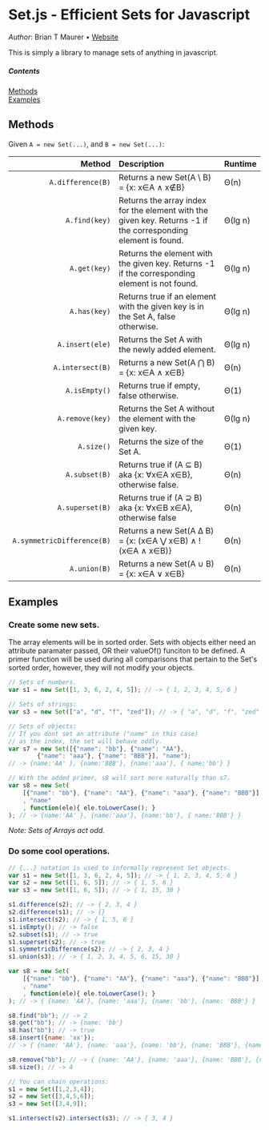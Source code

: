 # Set.js - Efficient Sets for Javascript

*Author*: Brian T Maurer • [Website](https://briantmaurer.com)

This is simply a library to manage sets of anything in javascript.

##### Contents
[Methods](https://github.com/BrianTMaurer/Set.js#methods) <br>
[Examples](https://github.com/BrianTMaurer/Set.js#examples)

## Methods

Given `A = new Set(...)`, and `B = new Set(...)`:

Method | Description | Runtime
-------: | :--------------- | :---------
`A.difference(B)` | Returns a new Set(A \ B) = {x: x∈A ∧ x∉B} | Θ(n)  
`A.find(key)` | Returns the array index for the element with the given key. Returns -1 if the corresponding element is found. | Θ(lg n) 
`A.get(key)` | Returns the element with the given key. Returns -1 if the corresponding element is not found. | Θ(lg n) 
`A.has(key)` | Returns true if an element with the given key is in the Set A, false otherwise. | Θ(lg n) 
`A.insert(ele)` | Returns the Set A with the newly added element. | Θ(lg n) 
`A.intersect(B)` | Returns a new Set(A ⋂ B) = {x: x∈A ∧ x∈B} | Θ(n) 
`A.isEmpty()` | Returns true if empty, false otherwise. | Θ(1) 
`A.remove(key)` | Returns the Set A without the element with the given key. | Θ(lg n) 
`A.size()` | Returns the size of the Set A. | Θ(1) 
`A.subset(B)` | Returns true if (A ⊆ B) aka {x: ∀x∈A x∈B}, otherwise false. | Θ(n) 
`A.superset(B)` | Returns true if (A ⊇ B) aka {x: ∀x∈B x∈A}, otherwise false | Θ(n) 
`A.symmetricDifference(B)` | Returns a new Set(A ∆ B) = {x: (x∈A ⋁ x∈B) ∧ !(x∈A ∧ x∈B)} | Θ(n) 
`A.union(B)` | Returns a new Set(A ∪ B) = {x: x∈A ∨ x∈B} | Θ(n) 

## Examples

### Create some new sets.

The array elements will be in sorted order. Sets with objects either need an attribute paramater passed, OR their valueOf() funciton to be defined. A primer function will be used during all comparisons that pertain to the Set's sorted order, however, they will not modify your objects.

```javascript
// Sets of numbers.
var s1 = new Set([1, 3, 6, 2, 4, 5]); // -> { 1, 2, 3, 4, 5, 6 }

// Sets of strings:
var s3 = new Set(["a", "d", "f", "zed"]); // -> { "a", "d", "f", "zed" }

// Sets of objects:
// If you dont set an attribute ("name" in this case)
// as the index, the set will behave oddly.
var s7 = new Set([{"name": "bb"}, {"name": "AA"},
		{"name": "aaa"}, {"name": "BBB"}], "name");
// -> {name:'AA' }, {name:'BBB'}, {name:'aaa'}, { name:'bb'} }

// With the added primer, s8 will sort more naturally than s7.
var s8 = new Set(
	[{"name": "bb"}, {"name": "AA"}, {"name": "aaa"}, {"name": "BBB"}]
    , "name"
    , function(ele){ ele.toLowerCase(); } 
); // -> {name:'AA' }, {name:'aaa'}, {name:'bb'}, { name:'BBB'} }
```

*Note: Sets of Arrays act odd.*

### Do some cool operations.

```javascript
// {...} notation is used to informally represent Set objects.
var s1 = new Set([1, 3, 6, 2, 4, 5]); // -> { 1, 2, 3, 4, 5, 6 }
var s2 = new Set([1, 6, 5]); // -> { 1, 5, 6 }
var s3 = new Set([1, 6, 5]); // -> { 1, 15, 30 }

s1.difference(s2); // -> { 2, 3, 4 }
s2.difference(s1); // -> {}
s1.intersect(s2); // -> { 1, 5, 6 }
s1.isEmpty(); // -> false
s2.subset(s1); // -> true
s1.superset(s2); // -> true
s1.symmetricDifference(s2); // -> { 2, 3, 4 }
s1.union(s3); // -> { 1, 2, 3, 4, 5, 6, 15, 30 }

var s8 = new Set(
	[{"name": "bb"}, {"name": "AA"}, {"name": "aaa"}, {"name": "BBB"}]
    , "name"
    , function(ele){ ele.toLowerCase(); } 
); // -> { {name: 'AA'}, {name: 'aaa'}, {name: 'bb'}, {name: 'BBB'} }

s8.find("bb"); // -> 2
s8.get("bb"); // -> {name: 'bb'}
s8.has("bb"); // -> true
s8.insert({name: 'xx'});
// -> { {name: 'AA'}, {name: 'aaa'}, {name: 'bb'}, {name: 'BBB'}, {name:"xx"} }

s8.remove("bb"); // -> { {name: 'AA'}, {name: 'aaa'}, {name: 'BBB'}, {name:"xx"} }
s8.size(); // -> 4

// You can chain operations:
s1 = new Set([1,2,3,4]);
s2 = new Set([3,4,5,6]);
s3 = new Set([3,4,9]);

s1.intersect(s2).intersect(s3); // -> { 3, 4 }

```


